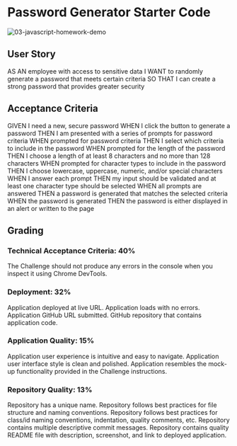 # Password Generator Starter Code

![03-javascript-homework-demo](https://user-images.githubusercontent.com/54341829/109610238-181a8e80-7af2-11eb-93a5-399856062321.png)

## User Story
AS AN employee with access to sensitive data
I WANT to randomly generate a password that meets certain criteria
SO THAT I can create a strong password that provides greater security

## Acceptance Criteria
GIVEN I need a new, secure password
WHEN I click the button to generate a password
THEN I am presented with a series of prompts for password criteria
WHEN prompted for password criteria
THEN I select which criteria to include in the password
WHEN prompted for the length of the password
THEN I choose a length of at least 8 characters and no more than 128 characters
WHEN prompted for character types to include in the password
THEN I choose lowercase, uppercase, numeric, and/or special characters
WHEN I answer each prompt
THEN my input should be validated and at least one character type should be selected
WHEN all prompts are answered
THEN a password is generated that matches the selected criteria
WHEN the password is generated
THEN the password is either displayed in an alert or written to the page

## Grading
### Technical Acceptance Criteria: 40%
The Challenge should not produce any errors in the console when you inspect it using Chrome DevTools.

### Deployment: 32%
Application deployed at live URL.
Application loads with no errors.
Application GitHub URL submitted.
GitHub repository that contains application code.

### Application Quality: 15%
Application user experience is intuitive and easy to navigate.
Application user interface style is clean and polished.
Application resembles the mock-up functionality provided in the Challenge instructions.

### Repository Quality: 13%
Repository has a unique name.
Repository follows best practices for file structure and naming conventions.
Repository follows best practices for class/id naming conventions, indentation, quality comments, etc.
Repository contains multiple descriptive commit messages.
Repository contains quality README file with description, screenshot, and link to deployed application.
